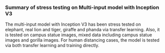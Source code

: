 ### Summary of stress testing on Multi-input model with Inception V3
The multi-input model with Inception V3 has been stress tested on elephant, real lion and tiger, giraffe and phanda via transfer learning. Also, it is tested on campus statue images, mixed data including campus statue images and gorilla images. For human distancing cases, the model is tested via both transfer learning and training directly. 
